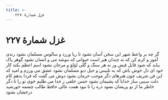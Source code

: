 ```yaml
---
title: >-
    غزل شمارهٔ ۲۲۷
---
```

# غزل شمارهٔ ۲۲۷

گر چه بر واعظ شهر این سخن آسان نشود
تا ریا ورزد و سالوس مسلمان نشود
رندی آموز و کرم کن که نه چندان هنر است
حیوانی که ننوشد می و انسان نشود
گوهر پاک بباید که شود قابل فیض
ور نه هر سنگ و گلی لؤلؤ و مرجان نشود
اسم اعظم بکند کار خود ای دل خوش باش
که به تلبیس و حیل دیو مسلمان نشود
عشق می ورزم و امید که این فن شریف
چون هنرهای دگر موجب حرمان نشود
دوش می گفت که فردا بدهم کام دلت
سببی ساز خدایا که پشیمان نشود
حسن خلقی ز خدا می طلبم خوی تو را
تا دگر خاطر ما از تو پریشان نشود
ذره را تا نبود همت عالی حافظ
طالب چشمه خورشید درخشان نشود
